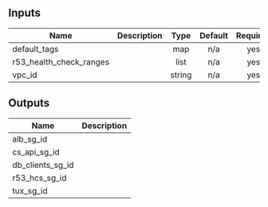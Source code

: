 ## Inputs

| Name | Description | Type | Default | Required |
|------|-------------|:----:|:-----:|:-----:|
| default\_tags |  | map | n/a | yes |
| r53\_health\_check\_ranges |  | list | n/a | yes |
| vpc\_id |  | string | n/a | yes |

## Outputs

| Name | Description |
|------|-------------|
| alb\_sg\_id |  |
| cs\_api\_sg\_id |  |
| db\_clients\_sg\_id |  |
| r53\_hcs\_sg\_id |  |
| tux\_sg\_id |  |

